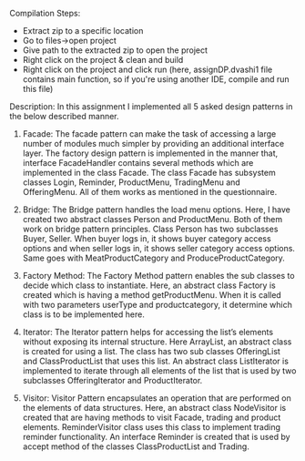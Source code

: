 Compilation Steps:
- Extract zip to a specific location
- Go to files->open project
- Give path to the extracted zip to open the project
- Right click on the project & clean and build
- Right click on the project and click run (here, assignDP.dvashi1 file contains main function, so if you're using another IDE, compile and run this file)

Description: 
In this assignment I implemented all 5 asked design patterns in the below described manner.
1. Facade: The facade pattern can make the task of accessing a large number of modules much simpler by providing an additional interface layer. The factory design pattern is implemented in the manner that, interface FacadeHandler contains several methods which are implemented in the class Facade. The class Facade has subsystem classes Login, Reminder, ProductMenu, TradingMenu and OfferingMenu. All of them works as mentioned in the questionnaire. 

2. Bridge: The Bridge pattern handles the load menu options. Here, I have created two abstract classes Person and ProductMenu. Both of them work on bridge pattern principles. Class Person has two subclasses Buyer, Seller. When buyer logs in, it shows buyer category access options and when seller logs in, it shows seller category access options. Same goes with MeatProductCategory and ProduceProductCategory. 

3. Factory Method: The Factory Method pattern enables the sub classes to decide which class to instantiate. Here, an abstract class Factory is created which is having a method getProductMenu. When it is called with two parameters userType and productcategory, it determine which class is to be implemented here.

4. Iterator: The Iterator pattern helps for accessing the list’s elements without exposing its internal structure. Here ArrayList, an abstract class is created for using a list. The class has two sub classes OfferingList and ClassProductList that uses this list. An abstract class ListIterator is implemented to iterate through all elements of the list that is used by two subclasses OfferingIterator and ProductIterator.

5. Visitor: Visitor Pattern encapsulates an operation that are performed on the elements of data structures. Here, an abstract class NodeVisitor is created that are having methods to visit Facade, trading and product elements. ReminderVisitor class uses this class to implement trading reminder functionality. An interface Reminder is created that is used by accept method of the classes ClassProductList and Trading. 
